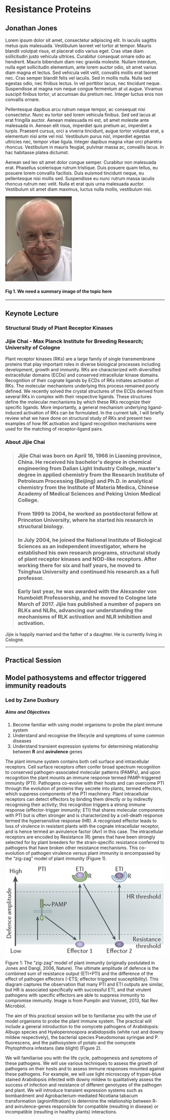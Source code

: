 # Resistance Proteins

## Jonathan Jones

Lorem ipsum dolor sit amet, consectetur adipiscing elit. In iaculis sagittis metus quis malesuada. Vestibulum laoreet vel tortor at tempor. Mauris blandit volutpat risus, et placerat odio varius eget. Cras vitae diam sollicitudin justo vehicula ultrices. Curabitur consequat ornare odio ac hendrerit. Mauris bibendum diam nec gravida molestie. Nullam interdum, nulla eget sollicitudin elementum, ante lorem auctor odio, sit amet varius diam magna et lectus. Sed vehicula velit velit, convallis mollis erat laoreet nec. Cras semper blandit felis vel iaculis. Sed in mollis nulla. Nulla sed egestas odio, nec finibus lectus. In vel porttitor lacus, nec tincidunt neque. Suspendisse at magna non neque congue fermentum at ut augue. Vivamus suscipit finibus tortor, ut accumsan dui pretium nec. Integer luctus eros non convallis ornare.

Pellentesque dapibus arcu rutrum neque tempor, ac consequat nisi consectetur. Nunc eu tortor sed lorem vehicula finibus. Sed sed lacus at erat fringilla auctor. Aenean malesuada mi est, sit amet molestie ante malesuada in. Aenean elit risus, imperdiet quis pretium ac, imperdiet a turpis. Praesent cursus, orci a viverra tincidunt, augue tortor volutpat erat, a elementum nisi ante vel nisl. Vestibulum purus nisl, imperdiet egestas ultricies nec, tempor vitae ligula. Integer dapibus magna vitae orci pharetra rhoncus. Vestibulum in mauris feugiat, pulvinar massa ac, convallis lacus. In hac habitasse platea dictumst.

Aenean sed leo sit amet dolor congue semper. Curabitur non malesuada erat. Phasellus scelerisque rutrum tristique. Duis posuere quam tellus, eu posuere lorem convallis facilisis. Duis euismod tincidunt neque, eu pellentesque nisi mollis sed. Suspendisse eu nunc rutrum massa iaculis rhoncus rutrum nec velit. Nulla et erat quis urna malesuada auctor. Vestibulum sit amet diam maximus, luctus nulla mollis, vestibulum nisi.

![](/assets/RPF-thumbnail.jpeg)

#### Fig 1. We need a summary image of the topic here

---

## Keynote Lecture

### Structural Study of Plant Receptor Kinases

### Jijie Chai - Max Planck Institute for Breeding Research; University of Cologne

Plant receptor kinases \(RKs\) are a large family of single transmembrane proteins that play important roles in diverse biological processes including development, growth and immunity. RKs are characterized with diversified extracellular domains \(ECDs\) and conserved intracellular kinase domains. Recognition of their cognate ligands by ECDs of RKs initiates activation of RKs. The molecular mechanisms underlying this process remained poorly defined. We recently solved the crystal structures of the ECDs derived from several RKs in complex with their respective ligands. These structures define the molecular mechanisms by which these RKs recognize their specific ligands. More importantly, a general mechanism underlying ligand-induced activation of RKs can be formulated. In the current talk, I will briefly review what we have done on structural study of RKs and present two examples of how RK activation and ligand recognition mechanisms were used for the matching of receptor-ligand pairs.

### About Jijie Chai

> ### Jijie Chai was born on April 16, 1966 in Liaoning province, China. He received his bachelor's degree in chemical engineering from Dalian Light Industry College, master's degree in applied chemistry from the Research Institute of Petroleum Processing \(Beijing\) and Ph.D. in analytical chemistry from the Institute of Materia Medica, Chinese Academy of Medical Sciences and Peking Union Medical College.
>
> ### From 1999 to 2004, he worked as postdoctoral fellow at Princeton University, where he started his research in structural biology.
>
> ### In July 2004, he joined the National Institute of Biological Sciences as an independent investigator, where he established his own research programs, structural study of plant receptor kinases  and NOD-like receptors. After working there for six and half years, he moved to Tsinghua University and continued his research as a full professor.
>
> ### Early last year, he was awarded with the Alexander von Humboldt Professorship, and he moved to Cologne late March of 2017. Jijie has published a number of papers on RLKs and NLRs, advancing our understanding the mechanisms of RLK activation and NLR inhibition and activation.

Jijie is happily married and the father of a daughter. He is currently living in Cologne.

---

## Practical Session

## Model pathosystems and effector triggered immunity readouts

### Led by Zane Duxbury

##### Aims and Objectives

1. Become familiar with using model organisms to probe the plant immune system
2. Understand and recognise the lifecycle and symptoms of some common diseases
3. Understand transient expression systems for determining relationship between **R** and **avirulence** genes

The plant immune system contains both cell surface and intracellular receptors. Cell surface receptors often confer broad spectrum recognition to conserved pathogen-associated molecular patterns \(PAMPs\), and upon recognition the plant mounts an immune response termed PAMP-triggered immunity \(PTI\). Pathogens co-evolve with their hosts and can overcome PTI through the evolution of proteins they secrete into plants, termed effectors, which suppress components of the PTI machinery. Plant intracellular receptors can detect effectors by binding them directly or by indirectly recognising their activity; this recognition triggers a strong immune response \(effector-trigger immunity; ETI\) that shares molecular components with PTI but is often stronger and is characterized by a cell-death response termed the hypersensitive response \(HR\). A recognised effector leads to loss of virulence in resistant plants with the cognate intracellular receptor, and is hence termed an avirulence factor \(Avr\) in this case. The intracellular receptors are encoded by Resistance \(R\) genes that have been strongly selected for by plant breeders for the strain-specific resistance conferred to pathogens that have broken other resistance mechanisms. This co-evolution of pathogen virulence versus plant immunity is encompassed by the “zig-zag” model of plant immunity \(Figure 1\).

![](/assets/jones_fig1_prac.png)

Figure 1: The “zig-zag” model of plant immunity \(originally postulated in Jones and Dangl, 2006, Nature\). The ultimate amplitude of defence is the combined sum of resistance output \(ETI+PTI\) and the difference of the effect of pathogen effectors \(-ETS; effector triggered susceptibility\). This diagram captures the observation that many PTI and ETI outputs are similar, but HR is associated specifically with successful ETI, and that virulent pathogens with specific effectors are able to suppress immunity to compromise immunity. Image is from Pumplin and Voinnet, 2013, Nat Rev Microbiol.

The aim of this practical session will be to familiarise you with the use of model organisms to probe the plant immune system. The practical will include a general introduction to the oomycete pathogens of Arabidopsis: Albugo species and Hyaloperonospora arabidopsidis \(white rust and downy mildew respectively\), the bacterial species Pseudomonas syringae and P. fluorescens, and the pathosystem of potato and the oomycete Phytophthora infestans \(late blight\) \(Figure 2\). 







We will familiarise you with the life cycle, pathogenesis and symptoms of these pathogens. We will use various techniques to assess the growth of pathogens on their hosts and to assess immune responses mounted against these pathogens. For example, we will use light microscopy of trypan-blue stained Arabidopsis infected with downy mildew to qualitatively assess the success of infection and resistance of different genotypes of the pathogen and plant. We will introduce transient expression systems such as bombardment and Agrobacterium-mediated Nicotiana tabacum transformation \(agroinfiltration\) to determine the relationship between R- and avirulence-genes responsible for compatible \(resulting in disease\) or incompatible \(resulting in healthy plants\) interactions.


